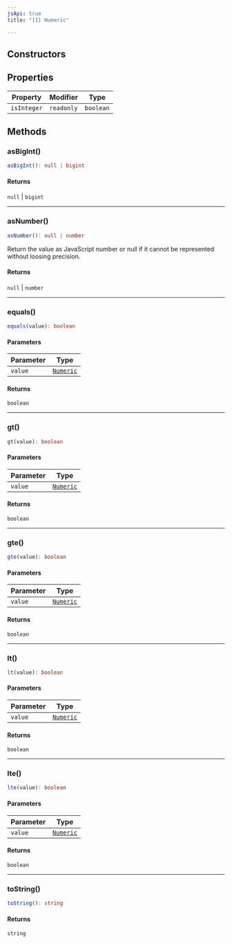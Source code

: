 ```yaml
---
jsApi: true
title: "[I] Numeric"

---
```

## Constructors

## Properties

| Property | Modifier | Type |
| ------ | ------ | ------ |
| `isInteger` | `readonly` | `boolean` |

## Methods

### asBigInt()

```ts
asBigInt(): null | bigint
```

#### Returns

`null` \| `bigint`

***

### asNumber()

```ts
asNumber(): null | number
```

Return the value as JavaScript number or null if it cannot be represented without loosing precision.

#### Returns

`null` \| `number`

***

### equals()

```ts
equals(value): boolean
```

#### Parameters

| Parameter | Type |
| ------ | ------ |
| `value` | [`Numeric`](Numeric.md) |

#### Returns

`boolean`

***

### gt()

```ts
gt(value): boolean
```

#### Parameters

| Parameter | Type |
| ------ | ------ |
| `value` | [`Numeric`](Numeric.md) |

#### Returns

`boolean`

***

### gte()

```ts
gte(value): boolean
```

#### Parameters

| Parameter | Type |
| ------ | ------ |
| `value` | [`Numeric`](Numeric.md) |

#### Returns

`boolean`

***

### lt()

```ts
lt(value): boolean
```

#### Parameters

| Parameter | Type |
| ------ | ------ |
| `value` | [`Numeric`](Numeric.md) |

#### Returns

`boolean`

***

### lte()

```ts
lte(value): boolean
```

#### Parameters

| Parameter | Type |
| ------ | ------ |
| `value` | [`Numeric`](Numeric.md) |

#### Returns

`boolean`

***

### toString()

```ts
toString(): string
```

#### Returns

`string`
